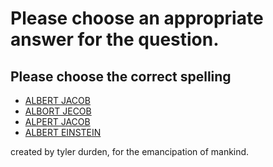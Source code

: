# Please choose an appropriate answer for the question.

## Please choose the correct spelling

* [ALBERT JACOB](./nice.md)
* [ALBORT JECOB](./2.md)
* [ALPERT JACOB](./nice.md)
* [ALBERT EINSTEIN](./nice.md)




created by tyler durden, for the  emancipation of mankind.
